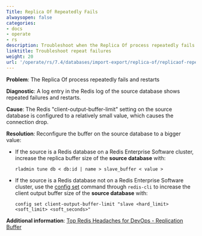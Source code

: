 ```yaml
---
Title: Replica Of Repeatedly Fails
alwaysopen: false
categories:
- docs
- operate
- rs
description: Troubleshoot when the Replica Of process repeatedly fails and restarts.
linktitle: Troubleshoot repeat failures
weight: 20
url: '/operate/rs/7.4/databases/import-export/replica-of/replicaof-repeatedly-fails/'
---
```

**Problem**: The Replica Of process repeatedly fails and restarts

**Diagnostic**: A log entry in the Redis log of the source database shows repeated failures and restarts.

**Cause**: The Redis "client-output-buffer-limit" setting on the source database
is configured to a relatively small value, which causes the connection drop.

**Resolution**: Reconfigure the buffer on the source database to a bigger value:

- If the source is a Redis database on a Redis Enterprise Software cluster,
    increase the replica buffer size of the **source database** with:

    `rladmin tune db < db:id | name > slave_buffer < value >`

- If the source is a Redis database not on a Redis Enterprise Software cluster,
    use the [config set](http://redis.io/commands/config-set) command through
    `redis-cli` to increase the client output buffer size of the **source database** with:

    `config set client-output-buffer-limit "slave <hard_limit> <soft_limit> <soft_seconds>"`

**Additional information**: [Top Redis Headaches for DevOps - Replication Buffer](https://redislabs.com/blog/top-redis-headaches-for-devops-replication-buffer)
